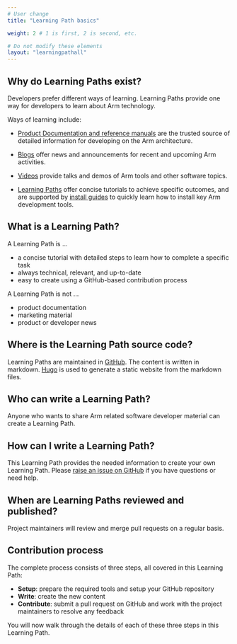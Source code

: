 ```yaml
---
# User change
title: "Learning Path basics"

weight: 2 # 1 is first, 2 is second, etc.

# Do not modify these elements
layout: "learningpathall"
---
```


## Why do Learning Paths exist?

Developers prefer different ways of learning. Learning Paths provide one way for developers to learn about Arm technology.

Ways of learning include:

* [Product Documentation and reference manuals](https://developer.arm.com/documentation) are the trusted source of detailed information for developing on the Arm architecture.

* [Blogs](https://www.community.arm.com) offer news and announcements for recent and upcoming Arm activities.

* [Videos](https://www.youtube.com/c/armsoftwaredevelopers) provide talks and demos of Arm tools and other software topics.

* [Learning Paths](/) offer concise tutorials to achieve specific outcomes, and are supported by [install guides](/install-tools/) to quickly learn how to install key Arm development tools.


## What is a Learning Path?

A Learning Path is ...
- a concise tutorial with detailed steps to learn how to complete a specific task
- always technical, relevant, and up-to-date
- easy to create using a GitHub-based contribution process

A Learning Path is not ...
- product documentation
- marketing material 
- product or developer news

## Where is the Learning Path source code?

Learning Paths are maintained in [GitHub](https://github.com/ArmDeveloperEcosystem/arm-learning-paths). The content is written in markdown. [Hugo](https://gohugo.io/) is used to generate a static website from the markdown files.

## Who can write a Learning Path?

Anyone who wants to share Arm related software developer material can create a Learning Path.

## How can I write a Learning Path?

This Learning Path provides the needed information to create your own Learning Path. Please [raise an issue on GitHub](https://github.com/ArmDeveloperEcosystem/arm-learning-paths/issues/new) if you have questions or need help.

## When are Learning Paths reviewed and published?

Project maintainers will review and merge pull requests on a regular basis. 


## Contribution process

The complete process consists of three steps, all covered in this Learning Path:
- **Setup**: prepare the required tools and setup your GitHub repository
- **Write**: create the new content 
- **Contribute**: submit a pull request on GitHub and work with the project maintainers to resolve any feedback

You will now walk through the details of each of these three steps in this Learning Path.

